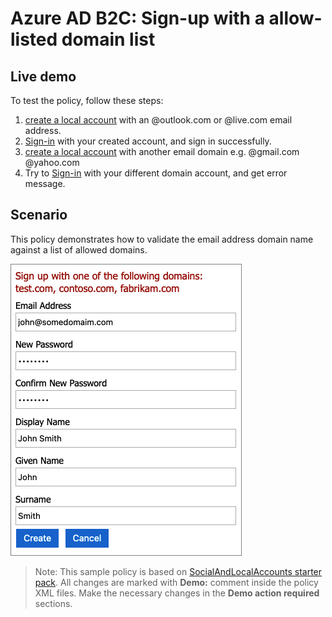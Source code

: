 # Azure AD B2C: Sign-up with a allow-listed domain list

## Live demo

To test the policy, follow these steps:

1. [create a local account](https://b2clivedemo.b2clogin.com/b2clivedemo.onmicrosoft.com/B2C_1A_Demo_SUSI_TOU/oauth2/v2.0/authorize?client_id=cfaf887b-a9db-4b44-ac47-5efff4e2902c&nonce=defaultNonce&redirect_uri=https://jwt.ms&scope=openid&response_type=id_token&prompt=login) with an @outlook.com or @live.com email address.
1. [Sign-in](https://b2clivedemo.b2clogin.com/b2clivedemo.onmicrosoft.com/B2C_1A_Demo_SUSI_TOU/oauth2/v2.0/authorize?client_id=cfaf887b-a9db-4b44-ac47-5efff4e2902c&nonce=defaultNonce&redirect_uri=https://jwt.ms&scope=openid&response_type=id_token&prompt=login) with your created account, and sign in successfully.
1. [create a local account](https://b2clivedemo.b2clogin.com/b2clivedemo.onmicrosoft.com/B2C_1A_Demo_SUSI_TOU/oauth2/v2.0/authorize?client_id=cfaf887b-a9db-4b44-ac47-5efff4e2902c&nonce=defaultNonce&redirect_uri=https://jwt.ms&scope=openid&response_type=id_token&prompt=login) with another email domain e.g. @gmail.com @yahoo.com
1. Try to [Sign-in](https://b2clivedemo.b2clogin.com/b2clivedemo.onmicrosoft.com/B2C_1A_Demo_SUSI_TOU/oauth2/v2.0/authorize?client_id=cfaf887b-a9db-4b44-ac47-5efff4e2902c&nonce=defaultNonce&redirect_uri=https://jwt.ms&scope=openid&response_type=id_token&prompt=login) with your different domain account, and get error message.

## Scenario

This policy demonstrates how to validate the email address domain name against a list of allowed domains.

![](media/user-flow.png)

> Note:  This sample policy is based on [SocialAndLocalAccounts starter pack](https://github.com/Azure-Samples/active-directory-b2c-custom-policy-starterpack/tree/master/SocialAndLocalAccounts). All changes are marked with **Demo:** comment inside the policy XML files. Make the necessary changes in the **Demo action required** sections.
